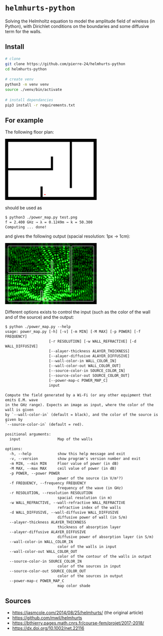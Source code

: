 # `helmhurts-python`
Solving the Helmholtz equation to model the amplitude field of wireless (in Python),
with Dirichlet conditions on the boundaries and some diffusive term for the walls.

## Install

```bash
# clone
git clone https://github.com/pierre-24/helmhurts-python
cd helmhurts-python

# create venv
python3 -m venv venv
source ./venv/bin/activate

# install dependancies
pip3 install -r requirements.txt
```

## For example

The following floor plan:

![](test.png)

should be used as

```
$ python3 ./power_map.py test.png
f = 2.400 GHz → λ = 0.1249m → k = 50.300
Computing ... done!
```

and gives the following output (spacial resolution: 1px → 1cm):

![](test_out.png)

Different options exists to control the input (such as the color of the wall and of the source) and the output:

```
$ python ./power_map.py --help
usage: power_map.py [-h] [-v] [-m MIN] [-M MAX] [-p POWER] [-f FREQUENCY]
                    [-r RESOLUTION] [-w WALL_REFRACTIVE] [-d WALL_DIFFUSIVE]
                    [--alayer-thickness ALAYER_THICKNESS]
                    [--alayer-diffusive ALAYER_DIFFUSIVE]
                    [--wall-color-in WALL_COLOR_IN]
                    [--wall-color-out WALL_COLOR_OUT]
                    [--source-color-in SOURCE_COLOR_IN]
                    [--source-color-out SOURCE_COLOR_OUT]
                    [--power-map-c POWER_MAP_C]
                    input

Compute the field generated by a Wi-Fi (or any other equipment that emits E.M. wave
in the GHz range). Expects an image as input, where the color of the wall is given
by `--wall-color-in` (default = black), and the color of the source is given by
`--source-color-in` (default = red).

positional arguments:
  input                 Map of the walls

options:
  -h, --help            show this help message and exit
  -v, --version         show program's version number and exit
  -m MIN, --min MIN     Floor value of power (in dB)
  -M MAX, --max MAX     ceil value of power (in dB)
  -p POWER, --power POWER
                        power of the source (in V/m²?)
  -f FREQUENCY, --frequency FREQUENCY
                        frequency of the wave (in GHz)
  -r RESOLUTION, --resolution RESOLUTION
                        spacial resolution (in m)
  -w WALL_REFRACTIVE, --wall-refractive WALL_REFRACTIVE
                        refractive index of the walls
  -d WALL_DIFFUSIVE, --wall-diffusive WALL_DIFFUSIVE
                        diffusive power of wall (in S/m)
  --alayer-thickness ALAYER_THICKNESS
                        thickness of absorption layer
  --alayer-diffusive ALAYER_DIFFUSIVE
                        diffusive power of absorption layer (in S/m)
  --wall-color-in WALL_COLOR_IN
                        color of the walls in input
  --wall-color-out WALL_COLOR_OUT
                        color of the contour of the walls in output
  --source-color-in SOURCE_COLOR_IN
                        color of the sources in input
  --source-color-out SOURCE_COLOR_OUT
                        color of the sources in output
  --power-map-c POWER_MAP_C
                        map color shade
```

## Sources

+ https://jasmcole.com/2014/08/25/helmhurts/ (the original article)
+ https://github.com/mwil/helmhurts
+ https://bthierry.pages.math.cnrs.fr/course-fem/projet/2017-2018/
+ https://dx.doi.org/10.1002/net.22116
